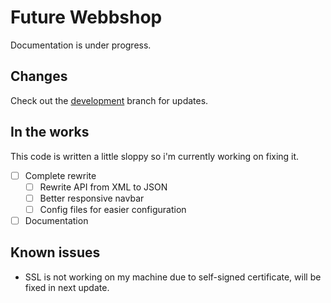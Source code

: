 # Future Webbshop
Documentation is under progress.

## Changes
Check out the [development](https://github.com/liamrabe/Future---Webbshop/tree/Development) branch for updates.

## In the works
This code is written a little sloppy so i'm currently working on fixing it.
- [ ] Complete rewrite
  - [ ] Rewrite API from XML to JSON
  - [ ] Better responsive navbar
  - [ ] Config files for easier configuration

- [ ] Documentation

## Known issues
- SSL is not working on my machine due to self-signed certificate, will be fixed in next update.
